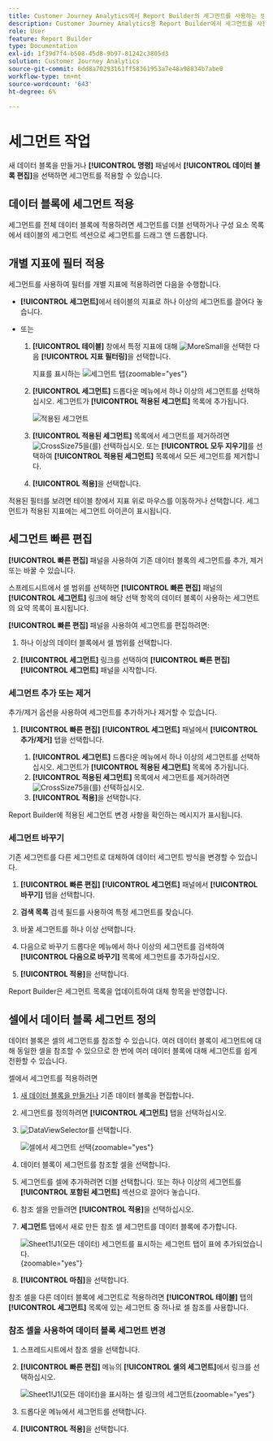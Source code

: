 ```yaml
---
title: Customer Journey Analytics에서 Report Builder의 세그먼트를 사용하는 방법
description: Customer Journey Analytics용 Report Builder에서 세그먼트를 사용하는 방법을 설명합니다.
role: User
feature: Report Builder
type: Documentation
exl-id: 1f39d7f4-b508-45d8-9b97-81242c3805d3
solution: Customer Journey Analytics
source-git-commit: 6dd8a70293161ff58361953a7e48a98834b7abe0
workflow-type: tm+mt
source-wordcount: '643'
ht-degree: 6%

---
```


# 세그먼트 작업

새 데이터 블록을 만들거나 **[!UICONTROL 명령]** 패널에서 **[!UICONTROL 데이터 블록 편집]**&#x200B;을 선택하면 세그먼트를 적용할 수 있습니다.

## 데이터 블록에 세그먼트 적용

세그먼트를 전체 데이터 블록에 적용하려면 세그먼트를 더블 선택하거나 구성 요소 목록에서 테이블의 세그먼트 섹션으로 세그먼트를 드래그 앤 드롭합니다.

## 개별 지표에 필터 적용

세그먼트를 사용하여 필터를 개별 지표에 적용하려면 다음을 수행합니다.

* **[!UICONTROL 세그먼트]**&#x200B;에서 테이블의 지표로 하나 이상의 세그먼트를 끌어다 놓습니다.

* 또는

   1. **[!UICONTROL 테이블]** 창에서 특정 지표에 대해 ![MoreSmall](/help/assets/icons/MoreSmall.svg)을 선택한 다음 **[!UICONTROL 지표 필터링]**&#x200B;을 선택합니다.

      지표를 표시하는 ![세그먼트 탭](./assets/filter-metric.png){zoomable="yes"}

   1. **[!UICONTROL 세그먼트]** 드롭다운 메뉴에서 하나 이상의 세그먼트를 선택하십시오. 세그먼트가 **[!UICONTROL 적용된 세그먼트]** 목록에 추가됩니다.

      ![적용된 세그먼트](assets/segments-applied.png)
   1. **[!UICONTROL 적용된 세그먼트]** 목록에서 세그먼트를 제거하려면 ![CrossSize75](/help/assets/icons/CrossSize75.svg)을(를) 선택하십시오. 또는 **[!UICONTROL 모두 지우기]**&#x200B;를 선택하여 **[!UICONTROL 적용된 세그먼트]** 목록에서 모든 세그먼트를 제거합니다.
   1. **[!UICONTROL 적용]**&#x200B;을 선택합니다.

적용된 필터를 보려면 테이블 창에서 지표 위로 마우스를 이동하거나 선택합니다. 세그먼트가 적용된 지표에는 세그먼트 아이콘이 표시됩니다.


## 세그먼트 빠른 편집

**[!UICONTROL 빠른 편집]** 패널을 사용하여 기존 데이터 블록의 세그먼트를 추가, 제거 또는 바꿀 수 있습니다.

스프레드시트에서 셀 범위를 선택하면 **[!UICONTROL 빠른 편집]** 패널의 **[!UICONTROL 세그먼트]** 링크에 해당 선택 항목의 데이터 블록이 사용하는 세그먼트의 요약 목록이 표시됩니다.

**[!UICONTROL 빠른 편집]** 패널을 사용하여 세그먼트를 편집하려면:

1. 하나 이상의 데이터 블록에서 셀 범위를 선택합니다.

1. **[!UICONTROL 세그먼트]** 링크를 선택하여 **[!UICONTROL 빠른 편집]** **[!UICONTROL 세그먼트]** 패널을 시작합니다.


### 세그먼트 추가 또는 제거

추가/제거 옵션을 사용하여 세그먼트를 추가하거나 제거할 수 있습니다.

1. **[!UICONTROL 빠른 편집]** **[!UICONTROL 세그먼트]** 패널에서 **[!UICONTROL 추가/제거]** 탭을 선택합니다.


   1. **[!UICONTROL 세그먼트]** 드롭다운 메뉴에서 하나 이상의 세그먼트를 선택하십시오. 세그먼트가 **[!UICONTROL 적용된 세그먼트]** 목록에 추가됩니다.
   1. **[!UICONTROL 적용된 세그먼트]** 목록에서 세그먼트를 제거하려면 ![CrossSize75](/help/assets/icons/CrossSize75.svg)을(를) 선택하십시오.
   1. **[!UICONTROL 적용]**&#x200B;을 선택합니다.

Report Builder에 적용된 세그먼트 변경 사항을 확인하는 메시지가 표시됩니다.

### 세그먼트 바꾸기

기존 세그먼트를 다른 세그먼트로 대체하여 데이터 세그먼트 방식을 변경할 수 있습니다.

1. **[!UICONTROL 빠른 편집]** **[!UICONTROL 세그먼트]** 패널에서 **[!UICONTROL 바꾸기]** 탭을 선택합니다.

1. **검색 목록** 검색 필드를 사용하여 특정 세그먼트를 찾습니다.

1. 바꿀 세그먼트를 하나 이상 선택합니다.

1. 다음으로 바꾸기 드롭다운 메뉴에서 하나 이상의 세그먼트를 검색하여 **[!UICONTROL 다음으로 바꾸기]** 목록에 세그먼트를 추가하십시오.

1. **[!UICONTROL 적용]**&#x200B;을 선택합니다.

Report Builder은 세그먼트 목록을 업데이트하여 대체 항목을 반영합니다.

## 셀에서 데이터 블록 세그먼트 정의

데이터 블록은 셀의 세그먼트를 참조할 수 있습니다. 여러 데이터 블록이 세그먼트에 대해 동일한 셀을 참조할 수 있으므로 한 번에 여러 데이터 블록에 대해 세그먼트를 쉽게 전환할 수 있습니다.

셀에서 세그먼트를 적용하려면

1. [새 데이터 블록을 만들거나](create-a-data-block.md#create-a-data-block) 기존 데이터 블록을 편집합니다.
1. 세그먼트를 정의하려면 **[!UICONTROL 세그먼트]** 탭을 선택하십시오.
1. ![DataViewSelector](/help/assets/icons/DataViewSelector.svg)를 선택합니다.

   ![셀에서 세그먼트 선택](assets/select-segment-from-cell.png){zoomable="yes"}

1. 데이터 블록이 세그먼트를 참조할 셀을 선택합니다.

1. 세그먼트를 셀에 추가하려면 더블 선택합니다. 또는 하나 이상의 세그먼트를 **[!UICONTROL 포함된 세그먼트]** 섹션으로 끌어다 놓습니다.

1. 참조 셀을 만들려면 **[!UICONTROL 적용]**&#x200B;을 선택하십시오.

1. **세그먼트** 탭에서 새로 만든 참조 셀 세그먼트를 데이터 블록에 추가합니다.

   ![Sheet1!J1(모든 데이터) 세그먼트를 표시하는 세그먼트 탭이 표에 추가되었습니다.](assets/segment-from-cell-applied.png){zoomable="yes"}

1. **[!UICONTROL 마침]**&#x200B;을 선택합니다.

참조 셀을 다른 데이터 블록에 세그먼트로 적용하려면 **[!UICONTROL 테이블]** 탭의 **[!UICONTROL 세그먼트]** 목록에 있는 세그먼트 중 하나로 셀 참조를 사용합니다.

### 참조 셀을 사용하여 데이터 블록 세그먼트 변경

1. 스프레드시트에서 참조 셀을 선택합니다.

1. **[!UICONTROL 빠른 편집]** 메뉴의 **[!UICONTROL 셀의 세그먼트]**&#x200B;에서 링크를 선택하십시오.

   ![Sheet1!J1(모든 데이터)을 표시하는 셀 링크의 세그먼트](assets/select-segment-from-cell-in-sheet.png){zoomable="yes"}

1. 드롭다운 메뉴에서 세그먼트를 선택합니다.

1. **[!UICONTROL 적용]**&#x200B;을 선택합니다.
